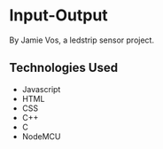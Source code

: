 # Input-Output

By Jamie Vos, a ledstrip sensor project.

## Technologies Used
 - Javascript
 - HTML
 - CSS
 - C++
 - C
 - NodeMCU

